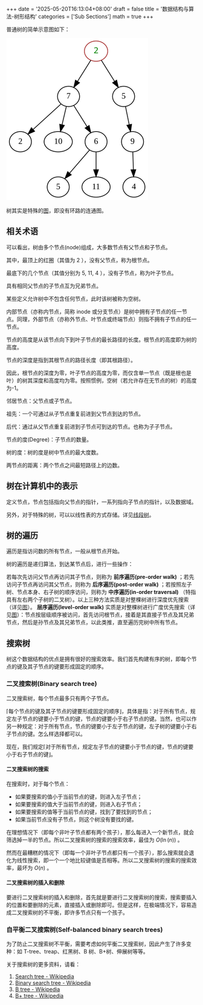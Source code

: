 +++
date = '2025-05-20T16:13:04+08:00'
draft = false
title = '数据结构与算法-树形结构'
categories = ['Sub Sections']
math = true
+++

普通树的简单示意图如下：

![alt text](tree.png)

树其实是特殊的[图]()，即没有环路的连通图。

## 相关术语
可以看出，树由多个节点(node)组成，大多数节点有父节点和子节点。

其中，最顶上的红圈（其值为 2 ），没有父节点，称为根节点。

最底下的几个节点（其值分别为 5, 11, 4 ），没有子节点，称为叶子节点。

具有相同父节点的子节点互为兄弟节点。

某些定义允许树中不包含任何节点，此时该树被称为空树。

内部节点（亦称内节点，简称 inode 或分支节点）是树中拥有子节点的任一节点。同理，外部节点（亦称外节点、叶节点或终端节点）则指不拥有子节点的任一节点。

节点的高度是从该节点向下到叶子节点的最长路径的长度。根节点的高度即为树的高度。

节点的深度是指到其根节点的路径长度（即其根路径）。

因此，根节点的深度为零，叶子节点的高度为零，而仅含单一节点（既是根也是叶）的树其深度和高度均为零。按照惯例，空树（若允许存在无节点的树）的高度为-1。

邻居节点：父节点或子节点。

祖先：一个可通过从子节点重复前进到父节点到达的节点。

后代：通过从父节点重复前进到子节点可到达的节点。也称为子子节点。

节点的度(Degree)：子节点的数量。

树的度：树的度是树中节点的最大度数。

两节点的距离：两个节点之间最短路径上的边数。

## 树在计算机中的表示
定义节点，节点包括指向父节点的指针，一系列指向子节点的指针，以及数据域。

另外，对于特殊的树，可以以线性表的方式存储。详见[线段树]()。

## 树的遍历
遍历是指访问数的所有节点，一般从根节点开始。

树的遍历是递归算法，到达某节点后，进行一些操作：

若每次先访问父节点再访问其子节点，则称为 **前序遍历(pre-order walk)** ；若先访问子节点再访问其父节点，则称为 **后序遍历(post-order walk)** ；若按照左子树、节点本身、右子树的顺序访问，则称为 **中序遍历(in-order traversal)** （特指具有左右两个子树的二叉树）。以上三种方法实质是对整棵树进行深度优先搜索（详见[图]()）。 **层序遍历(level-order walk)** 实质是对整棵树进行广度优先搜索（详见[图]()）：节点按层级顺序被访问，首先访问根节点，接着是其直接子节点及其兄弟节点，然后是孙节点及其兄弟节点，以此类推，直至遍历完树中所有节点。

## 搜索树
树这个数据结构的优点是拥有很好的搜索效率。我们首先构建有序的树，即每个节点的键及其子节点的键要形成固定的顺序。

### 二叉搜索树(Binary search tree)
二叉搜索树，每个节点最多只有两个子节点。

⌈每个节点的键及其子节点的键要形成固定的顺序⌋，具体是指：对于所有节点，规定左子节点的键要小于节点的键，节点的键要小于右子节点的键。当然，也可以作另一种规定：对于所有节点，节点的键要小于左子节点的键，左子树的键要小于右子节点的键。怎么样选择都可以。

现在，我们规定⌈对于所有节点，规定左子节点的键要小于节点的键，节点的键要小于右子节点的键⌋。

#### 二叉搜索树的搜索
在搜索时，对于每个节点：

* 如果要搜索的值小于当前节点的键，则进入左子节点；
* 如果要搜索的值大于当前节点的键，则进入右子节点；
* 如果要搜索的值等于当前节点的键，找到了要找到的节点；
* 如果当前节点没有子节点，则这个树没有要找的键。

在理想情况下（即每个非叶子节点都有两个孩子），那么每进入一个新节点，就会筛选掉一半的节点。所以二叉搜索树的搜索的搜索效率，最佳为 $O(\ln(n))$ 。

然而在最糟糕的情况下（即每一个非叶子节点都只有一个孩子），那么搜索就会退化为线性搜索，即一个一个地比较键值是否相等。所以二叉搜索树的搜索的搜索效率，最坏为 $O(n)$ 。

#### 二叉搜索树的插入和删除
要进行二叉搜索树的插入和删除，首先就是要进行二叉搜索树的搜索，搜索要插入的位置和要删除的元素，直接插入或删除即可。但是这样，在极端情况下，容易造成二叉搜索树的不平衡，即许多节点只有一个孩子。

### 自平衡二叉搜索树(Self-balanced binary search trees)
为了防止二叉搜索树不平衡，需要考虑如何平衡二叉搜索树，因此产生了许多变种：如 T-tree、treap、红黑树、B 树、B+树、伸展树等等。

关于搜索树的更多资料，请看：

1. [Search tree - Wikipedia](https://en.wikipedia.org/wiki/Search_tree)
1. [Binary search tree - Wikipedia](https://en.wikipedia.org/wiki/Binary_search_tree)
1. [B tree - Wikipedia](https://en.wikipedia.org/wiki/B-tree)
1. [B+ tree - Wikipedia](https://en.wikipedia.org/wiki/B%2B_tree)

